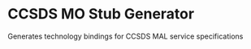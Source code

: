 CCSDS MO Stub Generator
============

Generates technology bindings for CCSDS MAL service specifications
